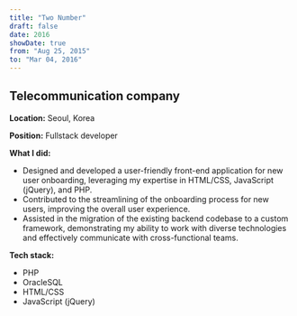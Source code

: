 ```yaml
---
title: "Two Number"
draft: false
date: 2016
showDate: true
from: "Aug 25, 2015"
to: "Mar 04, 2016"
---
```


## Telecommunication company

**Location:** Seoul, Korea

**Position:** Fullstack developer

**What I did:**

- Designed and developed a user-friendly front-end application for new user onboarding, leveraging my expertise in HTML/CSS, JavaScript (jQuery), and PHP.
- Contributed to the streamlining of the onboarding process for new users, improving the overall user experience.
- Assisted in the migration of the existing backend codebase to a custom framework, demonstrating my ability to work with diverse technologies and effectively communicate with cross-functional teams.

**Tech stack:**

- PHP
- OracleSQL
- HTML/CSS
- JavaScript (jQuery)
